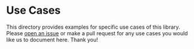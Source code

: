 # Use Cases

This directory provides examples for specific use cases of this library. Please [open an issue](https://github.com/sendgrid/csharp-http-client/issues) or make a pull request for any use cases you would like us to document here. Thank you!